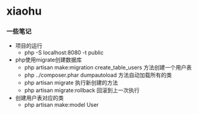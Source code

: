 # xiaohu

### 一些笔记
- 项目的运行
    - php -S localhost:8080 -t public
- php使用migrate创建数据库
    - php artisan make:migration create_table_users 方法创建一个用户表
    - php ../composer.phar dumpautoload 方法自动加载所有的类
    - php artisan migrate 执行新创建的方法
    - php artisan migrate:rollback 回滚到上一次执行
- 创建用户表对应的类
    - php artisan make:model User
